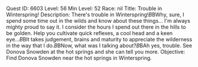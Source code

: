 Quest ID: 6603
Level: 56
Min Level: 52
Race: nil
Title: Trouble in Winterspring!
Description: There's trouble in Winterspring!$B$BWhy, sure, I spend some time out in the wilds and know about these things... I'm always mighty proud to say it. I consider the hours I spend out there in the hills to be golden. Help you cultivate quick reflexes, a cool head and a keen eye...$B$BIt takes judgement, brains and maturity to appreciate the wilderness in the way that I do.$B$BNow, what was I talking about?$B$BAh yes, trouble. See Donova Snowden at the hot springs and she can tell you more.
Objective: Find Donova Snowden near the hot springs in Winterspring.
